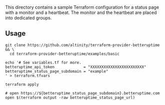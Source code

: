 This directory contains a sample Terraform configuration for a status page with 
a monitor and a heartbeat. The monitor and the heartbeat are placed into dedicated 
groups.

## Usage 

```shell script
git clone https://github.com/altinity/terraform-provider-betteruptime && \
  cd terraform-provider-betteruptime/examples/basic

echo '# See variables.tf for more.
betteruptime_api_token             = "XXXXXXXXXXXXXXXXXXXXXXXX"
betteruptime_status_page_subdomain = "example"
' > terraform.tfvars

terraform apply

# open https://${betteruptime_status_page_subdomain}.betteruptime.com  
open $(terraform output -raw betteruptime_status_page_url)
```
